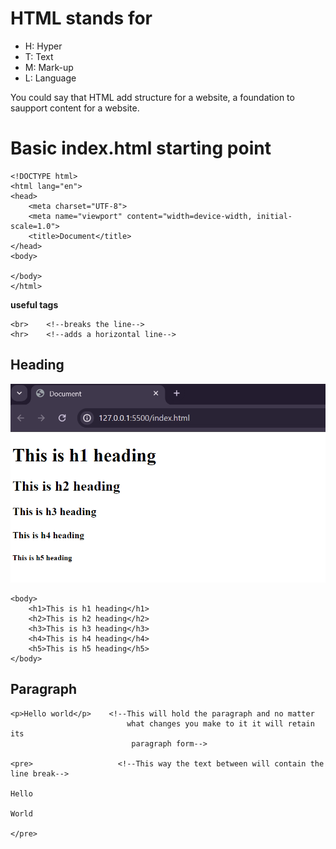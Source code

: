 # HTML stands for 
- H: Hyper
- T: Text
- M: Mark-up
- L: Language

You could say that HTML add structure for a website, a foundation to saupport content for a website.

# Basic index.html starting point

```
<!DOCTYPE html>
<html lang="en">
<head>
    <meta charset="UTF-8">
    <meta name="viewport" content="width=device-width, initial-scale=1.0">
    <title>Document</title>
</head>
<body>
    
</body>
</html>
```

**useful tags**
```
<br>    <!--breaks the line-->
<hr>    <!--adds a horizontal line-->
```

**Heading**
-----------------------------------------------------------------------------------------------------------------------------
![Picture of the heading style](image/heading.png)

```
<body>
    <h1>This is h1 heading</h1>
    <h2>This is h2 heading</h2>
    <h3>This is h3 heading</h3>
    <h4>This is h4 heading</h4>
    <h5>This is h5 heading</h5>
</body>
```

**Paragraph**
-----------------------------------------------------------------------------------------------------------------------------
```
<p>Hello world</p>    <!--This will hold the paragraph and no matter
                          what changes you make to it it will retain its         
                           paragraph form-->

<pre>                   <!--This way the text between will contain the line break-->

Hello

World

</pre>
```
